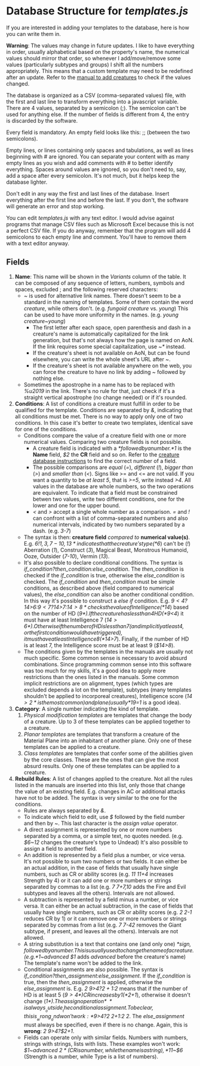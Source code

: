 # Database Structure for *templates.js*

If you are interested in adding your templates to the database, here is how you can write them in.

__Warning__: The values may change in future updates. I like to have everything in order, usually alphabetical based on the property's name, the numerical values should mirror that order, so whenever I add/move/remove some values (particularly subtypes and groups) I shift all the numbers appropriately. This means that a custom template may need to be redefined after an update. Refer to the [manual to add creatures](Add_Creatures.md) to check if the values changed.

The database is organized as a CSV (comma-separated values) file, with the first and last line to transform everything into a javascript variable. There are 4 values, separated by a semicolon (;). The semicolon can't be used for anything else. If the number of fields is different from 4, the entry is discarded by the software.

Every field is mandatory. An empty field looks like this: ;; (between the two semicolons).

Empty lines, or lines containing only spaces and tabulations, as well as lines beginning with # are ignored. You can separate your content with as many empty lines as you wish and add comments with # to better identify everything. Spaces around values are ignored, so you don't need to, say, add a space after every semicolon. It's not much, but it helps keep the database lighter.

Don't edit in any way the first and last lines of the database. Insert everything after the first line and before the last. If you don't, the software will generate an error and stop working.

You can edit *templates.js* with any text editor. I would advise against programs that manage CSV files such as Microsoft Excel because this is not a perfect CSV file. If you do anyway, remember that the program will add 4 semicolons to each empty line and comment. You'll have to remove them with a text editor anyway.

## Fields

1. __Name__: This name will be shown in the *Variants* column of the table. It can be composed of any sequence of letters, numbers, symbols and spaces, excluded ; and the following reserved characters:
    * *~* is used for alternative link names. There doesn't seem to be a standard in the naming of templates. Some of them contain the word *creature*, while others don't. (e.g. *fungoid creature* vs. *young*) This can be used to have more uniformity in the names. (e.g. *young creature~young*)
        * The first letter after each space, open parenthesis and dash in a creature's name is automatically capitalized for the link generation, but that's not always how the page is named on AoN. If the link requires some special capitalization, use _~*_ instead.
        * If the creature's sheet is not available on AoN, but can be found elsewhere, you can write the whole sheet's URL after *~*.
        * If the creature's sheet is not available anywhere on the web, you can force the creature to have no link by adding *~* followed by nothing else.
    * Sometimes the apostrophe in a name has to be replaced with *%u2019* in the link. There's no rule for that, just check if it's a straight vertical apostrophe (no change needed) or if it's rounded.
1. __Conditions__: A list of conditions a creature must fulfill in order to be qualified for the template. Conditions are separated by *&*, indicating that all conditions must be met. There is no way to apply only one of two conditions. In this case it's better to create two templates, identical save for one of the conditions.
    * Conditions compare the value of a creature field with one or more numerical values. Comparing two creature fields is not possible.
        * A creature field is indicated with a *$* followed by a number. *$1* is the __Name__ field, *$2* the __CR__ field and so on. Refer to the [creature database instructions](Add_Creatures.md) to find the correct number of a field.
        * The possible comparisons are *equal* (*=*), *different* (*!*), *bigger than* (*>*) and *smaller than* (*<*). Signs like >= and <= are not valid. If you want a quantity to be *at least 5*, that is *>=5*, write instead *>4*. All values in the database are whole numbers, so the two operations are equivalent. To indicate that a field must be constrained betwen two values, write two different conditions, one for the lower and one for the upper bound.
        * *<* and *>* accept a single whole number as a comparison. *=* and *!* can confront with a list of comma-separated numbers and also numerical intervals, indicated by two numbers separated by a dash. (e.g. *3-7*)
    * The syntax is then: __creature field__ *compared to* __numerical value(s)__. E.g. *$6!1,3,7-10,13* indicates that the creature's type (*$6*) can't be (*!*) Aberration (*1*), Construct (*3*), Magical Beast, Monstrous Humanoid, Ooze, Outsider (*7-10*), Vermin (*13*).
    * It's also possible to declare conditional conditions. The syntax is *if_condition?then_condition:else_condition*. The *then_condition* is checked if the *if_condition* is true, otherwise the *else_condition* is checked. The *if_condition* and *then_condition* must be simple conditions, as described above (field compared to numerical values), the *else_condition* can also be another conditional condition. In this way it's possible to construct a *else if* condition. E.g. *$9<4?$14>6:$9<7?$14>7:$14>8* checks the value of Intelligence (*$14*) based on the number of HD (*$9*). If the creature has less than 4 HD (*$9<4*) it must have at least Intelligence 7 (*$14>6*). Otherwise if the number of HD is less than 7 (and implicitly at least 4, or the first condition would have triggered), it must have at least Intelligence 8 (*$14>7*). Finally, if the number of HD is at least 7, the Intelligence score must be at least 9 (*$14>8*).
    * The conditions given by the templates in the manuals are usually not much specific. Some common sense is necessary to avoid absurd combinations. Since programming common sense into this software was too much for my skills, it's a good idea to apply more restrictions than the ones listed in the manuals. Some common implicit restrictions are on alignment, types (which types are excluded depends a lot on the template), subtypes (many templates shouldn't be applied to incorporeal creatures), Intelligence score (*$14>2* is the most common) and plane (usually *$19=1* is a good idea).
1. __Category__: A single number indicating the kind of template.
    1. *Physical modification templates* are templates that change the body of a creature. Up to 3 of these templates can be applied together to a creature.
    1. *Planar templates* are templates that transform a creature of the Material Plane into an inhabitant of another plane. Only one of these templates can be applied to a creature.
    1. *Class templates* are templates that confer some of the abilities given by the core classes. These are the ones that can give the most absurd results. Only one of these templates can be applied to a creature.
1. __Rebuild Rules__: A list of changes applied to the creature. Not all the rules listed in the manuals are inserted into this list, only those that change the value of an existing field. E.g. changes in AC or additional attacks have not to be added. The syntax is very similar to the one for the conditions.
    * Rules are always separated by *&*.
    * To indicate which field to edit, use *$* followed by the field number and then by *~*. This last character is the *assign value* operator.
    * A direct assignment is represented by one or more numbers separated by a comma, or a simple text, no quotes needed. (e.g. *$6~12* changes the creature's type to Undead) It's also possible to assign a field to another field.
    * An addition is represented by a field plus a number, or vice versa. It's not possible to sum two numbers or two fields. It can either be an actual addition, in the case of fields that usually have single numbers, such as CR or ability scores (e.g. *$11~$11+4* increases Strength by 4) or it can add one or more numbers or strings separated by commas to a list (e.g. *$7~$7+7,10* adds the Fire and Evil subtypes and leaves all the others). Intervals are not allowed.
    * A subtraction is represented by a field minus a number, or vice versa. It can either be an actual subtraction, in the case of fields that usually have single numbers, such as CR or ability scores (e.g. *$2~$2-1* reduces CR by 1) or it can remove one or more numbers or strings separated by commas from a list (e.g. *$7~$7-42* removes the Giant subtype, if present, and leaves all the others). Intervals are not allowed.
    * A string substitution is a text that contains one (and only one) *$* sign, followed by a number. This is usually used to change the name of a creature. (e.g. *$1~advanced $1* adds *advanced* before the creature's name) The template's name won't be added to the link.
    * Conditional assignments are also possible. The syntax is *if_condition?then_assignment:else_assignment*. If the *if_condition* is true, then the *then_assignment* is applied, otherwise the *else_assignment* is. E.g. *$2~$9>4?$2+1:$2* means that if the number of HD is at least 5 (*$9>4*) CR increases by 1 (*$2+1*), otherwise it doesn't change (*$1*). The assign operation *~* is always __outside__ the conditional assignment. To be clear, this is __wrong__ and won't work: *$9>4?$2~$2+1:$2~$2*. The *else_assignment* must always be specified, even if there is no change. Again, this is __wrong__: *$2~$9>4?$2+1*.
    * Fields can operate only with similar fields. Numbers with numbers, strings with strings, lists with lists. These examples won't work: *$1~advanced $2* (CR is a number, while the name is a string), *$11~$6* (Strength is a number, while Type is a list of numbers).
